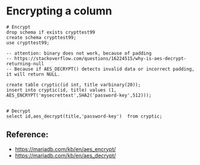 # Encrypting a column 

```
# Encrypt 
drop schema if exists crypttest99
create schema crypttest99;
use crypttest99;

-- attention: binary does not work, because of padding 
-- https://stackoverflow.com/questions/16224515/why-is-aes-decrypt-returning-null
-- Because if AES_DECRYPT() detects invalid data or incorrect padding, it will return NULL.

create table cryptic(id int, title varbinary(20));
insert into cryptic(id, title) values (1, AES_ENCRYPT('mysecrettext',SHA2('password-key',512)));


```

```
# Decrypt 
select id,aes_decrypt(title,'password-key')  from cryptic;

```

## Reference:

 * https://mariadb.com/kb/en/aes_encrypt/
 * https://mariadb.com/kb/en/aes_decrypt/
